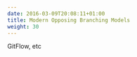 ```yaml
---
date: 2016-03-09T20:08:11+01:00
title: Modern Opposing Branching Models
weight: 30
---
```


GitFlow, etc
